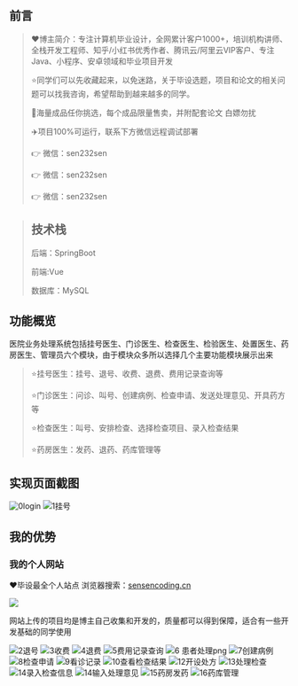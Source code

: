 ## 前言

> :heart:博主简介：专注计算机毕业设计，全网累计客户1000+，培训机构讲师、全栈开发工程师、知乎/小红书优秀作者、腾讯云/阿里云VIP客户、专注Java、小程序、安卓领域和毕业项目开发
>
> :star:同学们可以先收藏起来，以免迷路，关于毕设选题，项目和论文的相关问题可以找我咨询，希望帮助到越来越多的同学。
>
> 🔡海量成品任你挑选，每个成品限量售卖，并附配套论文 白嫖勿扰
>
> ✈️项目100%可运行，联系下方微信远程调试部署
>
>
> 👉 微信：sen232sen
>
> 👉 微信：sen232sen
>
> 👉 微信：sen232sen

> ## 技术栈
>
> 后端：SpringBoot
>
> 前端:Vue
>
> 数据库：MySQL

## 功能概览
医院业务处理系统包括挂号医生、门诊医生、检查医生、检验医生、处置医生、药房医生、管理员六个模块，由于模块众多所以选择几个主要功能模块展示出来
>:star:挂号医生：挂号、退号、收费、退费、费用记录查询等
>
>:star:门诊医生：问诊、叫号、创建病例、检查申请、发送处理意见、开具药方等
>
>:star:检查医生：叫号、安排检查、选择检查项目、录入检查结果
>
>:star:药房医生：发药、退药、药库管理等


## 实现页面截图 
![0login](https://github.com/user-attachments/assets/256856ae-7d86-4e71-8909-07d18a7673e3)
![1挂号](https://github.com/user-attachments/assets/390a967f-1a53-4fc3-80a1-58f4b1bd03e5)

## 我的优势

### 我的个人网站

<font>:heart:毕设最全个人站点 浏览器搜索：[sensencoding.cn](https://sensencoding.cn)</font>

![](https://i-blog.csdnimg.cn/direct/48ba28b8ff39498ca7b4a62b116ca3d5.jpeg)

网站上传的项目均是博主自己收集和开发的，质量都可以得到保障，适合有一些开发基础的同学使用

![2退号](https://github.com/user-attachments/assets/944a4118-ace1-45b9-b355-1196e95ffdbb)
![3收费](https://github.com/user-attachments/assets/af50c4d8-cffd-49c4-9907-27a1c8f5a35e)
![4退费](https://github.com/user-attachments/assets/fdd1cd8f-300b-42c9-9d91-ab8ac38cdc1b)
![5费用记录查询](https://github.com/user-attachments/assets/d5bf3e8c-30df-475a-8317-b9726f34cdf1)
![6 患者处理png](https://github.com/user-attachments/assets/c4958cac-b25b-4f65-b5b4-405f4196d804)
![7创建病例](https://github.com/user-attachments/assets/99f45b0b-7fe5-4c41-8835-4470310ea526)
![8检查申请](https://github.com/user-attachments/assets/8347ba0f-6a15-4c51-951c-6f6ca5064a86)
![9看诊记录](https://github.com/user-attachments/assets/6abcc225-29f1-497e-8971-720b4c38f546)
![10查看检查结果](https://github.com/user-attachments/assets/f2fb8c05-d3dc-455f-b03d-e4ca1dd72eb3)
![12开设处方](https://github.com/user-attachments/assets/5433fdcb-e235-4584-ad18-9bf0a330f624)
![13处理检查](https://github.com/user-attachments/assets/75564d37-2081-418a-8a49-ffdefb0b3d7e)
![14录入检查信息](https://github.com/user-attachments/assets/8e6332bb-5b6e-4abe-bc05-d064e3bbfcec)
![14输入处理意见](https://github.com/user-attachments/assets/caca49d6-8696-4e1b-9f6d-fbfc23918b05)
![15药房发药](https://github.com/user-attachments/assets/a78c3ed1-5cba-417c-80eb-ae0625f86f90)
![16药库管理](https://github.com/user-attachments/assets/f60ad731-b537-46ac-b8d5-341b738663c1)










